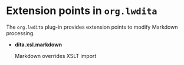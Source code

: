 # Extension points in `org.lwdita`

The `org.lwdita` plug-in provides extension points to modify Markdown processing.

-   **dita.xsl.markdown**

    Markdown overrides XSLT import


